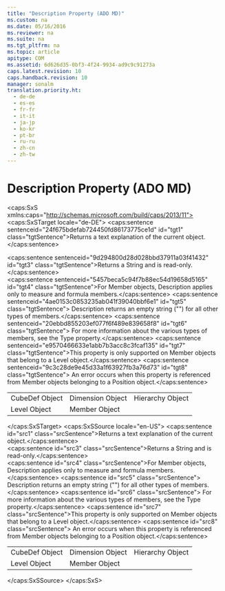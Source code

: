 ```yaml
---
title: "Description Property (ADO MD)"
ms.custom: na
ms.date: 05/16/2016
ms.reviewer: na
ms.suite: na
ms.tgt_pltfrm: na
ms.topic: article
apitype: COM
ms.assetid: 6d626d35-0bf3-4f24-9934-ad9c9c91273a
caps.latest.revision: 10
caps.handback.revision: 10
manager: sonalm
translation.priority.ht: 
  - de-de
  - es-es
  - fr-fr
  - it-it
  - ja-jp
  - ko-kr
  - pt-br
  - ru-ru
  - zh-cn
  - zh-tw
---
```

# Description Property (ADO MD)
<?xml version="1.0" encoding="utf-8"?>
<caps:SxS xmlns:caps="http://schemas.microsoft.com/build/caps/2013/11">
  <caps:SxSTarget locale="de-DE">
    <developerReferenceWithoutSyntaxDocument xsi:schemaLocation="http://ddue.schemas.microsoft.com/authoring/2003/5 http://dduestorage.blob.core.windows.net/ddueschema/developer.xsd" xmlns="http://ddue.schemas.microsoft.com/authoring/2003/5" xmlns:xlink="http://www.w3.org/1999/xlink" xmlns:xsi="http://www.w3.org/2001/XMLSchema-instance">
      <introduction>
        <para>
          <caps:sentence sentenceid="24f675bdefab724450fd86173775ce1d" id="tgt1" class="tgtSentence">Returns a text explanation of the current object.</caps:sentence>
        </para>
      </introduction>
      <section>
        <title>
          <caps:sentence sentenceid="4d354fa601a7e22a163f41084b5a0b77" id="tgt2" class="tgtSentence">Return Values</caps:sentence>
        </title>
        <content>
          <para>
            <caps:sentence sentenceid="9d294800d28d028bbd37911a03f41432" id="tgt3" class="tgtSentence">Returns a <legacyBold>String </legacyBold>and is read-only.</caps:sentence>
          </para>
        </content>
      </section>
      <languageReferenceRemarks>
        <content>
          <para>
            <caps:sentence sentenceid="5457beca5c94f7b88ec54d19658d5165" id="tgt4" class="tgtSentence">For <legacyLink xlink:href="3dedf755-0741-4c3f-8b4e-bff8ff8809c8">Member</legacyLink> objects, <unmanagedCodeEntityReference>Description</unmanagedCodeEntityReference> applies only to measure and formula members.</caps:sentence>
            <caps:sentence sentenceid="4ae0153c0853235ab041f39040bbf6e1" id="tgt5" class="tgtSentence">
              <unmanagedCodeEntityReference>Description</unmanagedCodeEntityReference> returns an empty string ("") for all other types of members.</caps:sentence>
            <caps:sentence sentenceid="20ebbd855203ef077f6f489e839658f8" id="tgt6" class="tgtSentence"> For more information about the various types of members, see the <legacyLink xlink:href="34698910-64b9-41d8-8531-9de12f2b1e32">Type</legacyLink> property.</caps:sentence>
          </para>
          <para>
            <caps:sentence sentenceid="e9570466633e1abb7b3acc8c3fcaf135" id="tgt7" class="tgtSentence">This property is only supported on <unmanagedCodeEntityReference>Member</unmanagedCodeEntityReference> objects that belong to a <legacyLink xlink:href="37815869-ed30-45fd-9aea-0a986c1b305c">Level</legacyLink> object.</caps:sentence>
            <caps:sentence sentenceid="9c3c28de9e45d33a1f63927fb3a76d73" id="tgt8" class="tgtSentence"> An error occurs when this property is referenced from <unmanagedCodeEntityReference>Member</unmanagedCodeEntityReference> objects belonging to a <legacyLink xlink:href="91eab784-3ce9-41d6-a840-9b0939ca0608">Position</legacyLink> object.</caps:sentence>
          </para>
        </content>
      </languageReferenceRemarks>
      <section>
        <title>
          <caps:sentence sentenceid="2f342d3be839cc5b67ae0de7d404b8e6" id="tgt9" class="tgtSentence">Applies To</caps:sentence>
        </title>
        <content>
          <table>
            <tbody>
              <tr>
                <TD>
                  <para>
                    <link xlink:href="feb2581c-fc41-471c-bb69-29f8a55fda70">CubeDef Object</link>
                  </para>
                </TD>
                <TD>
                  <para>
                    <link xlink:href="66adbbd2-23a3-4c19-a91b-84c31309aa1b">Dimension Object</link>
                  </para>
                </TD>
                <TD>
                  <para>
                    <link xlink:href="034af340-ac79-494e-ba5e-2b57da1cb9de">Hierarchy Object</link>
                  </para>
                </TD>
              </tr>
              <tr>
                <TD>
                  <para>
                    <link xlink:href="37815869-ed30-45fd-9aea-0a986c1b305c">Level Object</link>
                  </para>
                </TD>
                <TD>
                  <para>
                    <link xlink:href="3dedf755-0741-4c3f-8b4e-bff8ff8809c8">Member Object</link>
                  </para>
                </TD>
                <TD>
                  <para> </para>
                </TD>
              </tr>
            </tbody>
          </table>
        </content>
      </section>
      <relatedTopics></relatedTopics>
    </developerReferenceWithoutSyntaxDocument>
  </caps:SxSTarget>
  <caps:SxSSource locale="en-US">
    <developerReferenceWithoutSyntaxDocument xsi:schemaLocation="http://ddue.schemas.microsoft.com/authoring/2003/5 http://dduestorage.blob.core.windows.net/ddueschema/developer.xsd" xmlns="http://ddue.schemas.microsoft.com/authoring/2003/5" xmlns:xlink="http://www.w3.org/1999/xlink" xmlns:xsi="http://www.w3.org/2001/XMLSchema-instance">
      <introduction>
        <para>
          <caps:sentence id="src1" class="srcSentence">Returns a text explanation of the current object.</caps:sentence>
        </para>
      </introduction>
      <section>
        <title>
          <caps:sentence id="src2" class="srcSentence">Return Values</caps:sentence>
        </title>
        <content>
          <para>
            <caps:sentence id="src3" class="srcSentence">Returns a <legacyBold>String </legacyBold>and is read-only.</caps:sentence>
          </para>
        </content>
      </section>
      <languageReferenceRemarks>
        <content>
          <para>
            <caps:sentence id="src4" class="srcSentence">For <legacyLink xlink:href="3dedf755-0741-4c3f-8b4e-bff8ff8809c8">Member</legacyLink> objects, <unmanagedCodeEntityReference>Description</unmanagedCodeEntityReference> applies only to measure and formula members.</caps:sentence>
            <caps:sentence id="src5" class="srcSentence">
              <unmanagedCodeEntityReference>Description</unmanagedCodeEntityReference> returns an empty string ("") for all other types of members.</caps:sentence>
            <caps:sentence id="src6" class="srcSentence"> For more information about the various types of members, see the <legacyLink xlink:href="34698910-64b9-41d8-8531-9de12f2b1e32">Type</legacyLink> property.</caps:sentence>
          </para>
          <para>
            <caps:sentence id="src7" class="srcSentence">This property is only supported on <unmanagedCodeEntityReference>Member</unmanagedCodeEntityReference> objects that belong to a <legacyLink xlink:href="37815869-ed30-45fd-9aea-0a986c1b305c">Level</legacyLink> object.</caps:sentence>
            <caps:sentence id="src8" class="srcSentence"> An error occurs when this property is referenced from <unmanagedCodeEntityReference>Member</unmanagedCodeEntityReference> objects belonging to a <legacyLink xlink:href="91eab784-3ce9-41d6-a840-9b0939ca0608">Position</legacyLink> object.</caps:sentence>
          </para>
        </content>
      </languageReferenceRemarks>
      <section>
        <title>
          <caps:sentence id="src9" class="srcSentence">Applies To</caps:sentence>
        </title>
        <content>
          <table>
            <tbody>
              <tr>
                <TD>
                  <para>
                    <link xlink:href="feb2581c-fc41-471c-bb69-29f8a55fda70">CubeDef Object</link>
                  </para>
                </TD>
                <TD>
                  <para>
                    <link xlink:href="66adbbd2-23a3-4c19-a91b-84c31309aa1b">Dimension Object</link>
                  </para>
                </TD>
                <TD>
                  <para>
                    <link xlink:href="034af340-ac79-494e-ba5e-2b57da1cb9de">Hierarchy Object</link>
                  </para>
                </TD>
              </tr>
              <tr>
                <TD>
                  <para>
                    <link xlink:href="37815869-ed30-45fd-9aea-0a986c1b305c">Level Object</link>
                  </para>
                </TD>
                <TD>
                  <para>
                    <link xlink:href="3dedf755-0741-4c3f-8b4e-bff8ff8809c8">Member Object</link>
                  </para>
                </TD>
                <TD>
                  <para> </para>
                </TD>
              </tr>
            </tbody>
          </table>
        </content>
      </section>
      <relatedTopics></relatedTopics>
    </developerReferenceWithoutSyntaxDocument>
  </caps:SxSSource>
</caps:SxS>